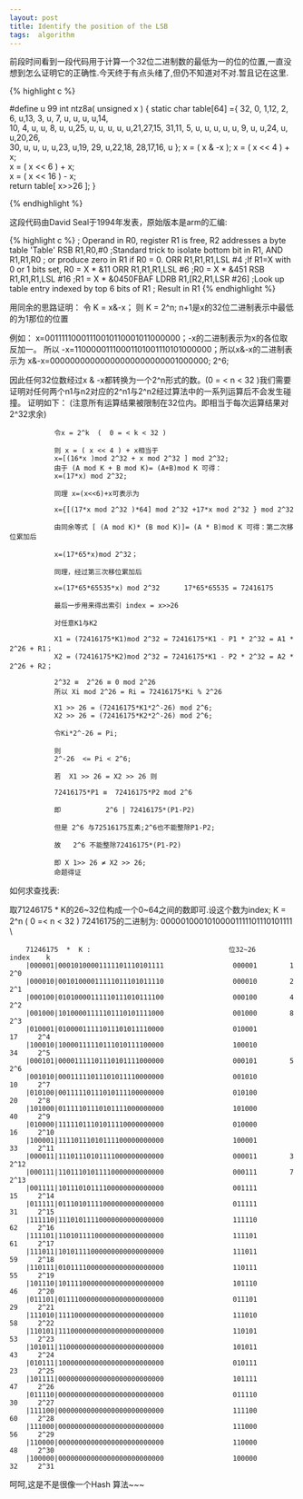```yaml
---
layout: post
title: Identify the position of the LSB 
tags:  algorithm
---
```


<p class="excerpt">
<!--excerpt-->
前段时间看到一段代码用于计算一个32位二进制数的最低为一的位的位置,一直没想到怎么证明它的正确性.今天终于有点头绪了,但仍不知道对不对.暂且记在这里.
<!--excerpt-->
</p>

{% highlight c %}

#define    u      99
int ntz8a( unsigned x )
{
static char table[64] ={
      32, 0, 1,12,  2, 6, u,13, 3, u, 7, u,  u, u, u,14,  
      10, 4, u, u,  8, u, u,25,  u, u, u, u,  u,21,27,15,
      31,11, 5, u,  u, u, u, u,  9, u, u,24,  u, u,20,26,  
      30, u, u, u,  u,23, u,19, 29, u,22,18, 28,17,16, u
                      };
    x = ( x & -x );
    x = ( x << 4 ) + x;    
    x = ( x << 6 ) + x;                                  
    x = ( x << 16 ) - x;                                
    return table[ x>>26 ];
}

{% endhighlight %}

这段代码由David Seal于1994年发表，原始版本是arm的汇编:

{% highlight c %}
  ; Operand in R0, register R1 is free, R2 addresses a byte table 'Table' 
    RSB    R1,R0,#0            ;Standard trick to isolate bottom bit in R1, 
    AND    R1,R1,R0            ; or produce zero in R1 if R0 = 0. 
    ORR    R1,R1,R1,LSL #4    ;If R1=X with 0 or 1 bits set, R0 = X * &11 
    ORR    R1,R1,R1,LSL #6    ;R0 = X * &451 
    RSB    R1,R1,R1,LSL #16    ;R1 = X * &0450FBAF 
    LDRB    R1,[R2,R1,LSR #26]  ;Look up table entry indexed by top 6 bits of R1 
  ; Result in R1
{% endhighlight %}

用同余的思路证明：
令 K = x&-x；  则 K = 2^n;   n+1是x的32位二进制表示中最低的为1那位的位置

例如：   x=00111110001110010110001011000000；-x的二进制表示为x的各位取反加一。
所以    -x=11000001110001101001110101000000；所以x&-x的二进制表示为
      x&-x=00000000000000000000000001000000;  2^6;
      
因此任何32位数经过x & -x都转换为一个2^n形式的数。\(0 = < n < 32 \)我们需要证明对任何两个n1与n2对应的2^n1与2^n2经过算法中的一系列运算后不会发生碰撞。
证明如下：  \(注意所有运算结果被限制在32位内。即相当于每次运算结果对2^32求余\)

               令x = 2^k  (  0 = < k < 32 )
               
               则 x = ( x << 4 ) + x相当于
               x=[(16*x )mod 2^32 + x mod 2^32 ] mod 2^32;
               由于 (A mod K + B mod K)= (A+B)mod K 可得：
               x=(17*x) mod 2^32;
               
               同理 x=(x<<6)+x可表示为
               
               x={[(17*x mod 2^32 )*64] mod 2^32 +17*x mod 2^32 } mod 2^32
               
               由同余等式 [ (A mod K)* (B mod K)]= (A * B)mod K 可得：第二次移位累加后
               
               x=(17*65*x)mod 2^32；
               
               同理，经过第三次移位累加后
               
               x=(17*65*65535*x) mod 2^32      17*65*65535 = 72416175 
              
               最后一步用来得出索引 index = x>>26
               
               对任意K1与K2
               
               X1 = (72416175*K1)mod 2^32 = 72416175*K1 - P1 * 2^32 = A1 * 2^26 + R1；  
               X2 = (72416175*K2)mod 2^32 = 72416175*K1 - P2 * 2^32 = A2 * 2^26 + R2；
               
               2^32 ≡  2^26 ≡ 0 mod 2^26 
               所以 Xi mod 2^26 = Ri = 72416175*Ki % 2^26
               
               X1 >> 26 = (72416175*K1*2^-26) mod 2^6; 
               X2 >> 26 = (72416175*K2*2^-26) mod 2^6;
              
               令Ki*2^-26 = Pi;
               
               则 
               2^-26  <= Pi < 2^6;
               
               若  X1 >> 26 = X2 >> 26 则
               
               72416175*P1 ≡  72416175*P2 mod 2^6
               
               即           2^6 | 72416175*(P1-P2)
               
               但是 2^6 与72516175互素;2^6也不能整除P1-P2;
               
               故   2^6 不能整除72416175*(P1-P2)
               
               即 X 1>> 26 ≠ X2 >> 26;
               命题得证
             
如何求查找表:

取71246175 * K的26~32位构成一个0~64之间的数即可.设这个数为index; K = 2^n ( 0 =< n < 32 )
72416175的二进制为: 00000100010100001111101110101111
\

        71246175  *  K :                                  位32~26      index    k
        |000001|00010100001111101110101111                 000001        1      2^0
        |000010|00101000011111011101011110                 000010        2      2^1
        |000100|01010000111110111010111100                 000100        4      2^2
        |001000|10100001111101110101111000                 001000        8      2^3
        |010001|01000011111011101011110000                 010001        17     2^4
        |100010|10000111110111010111100000                 100010        34     2^5
        |000101|00001111101110101111000000                 000101        5      2^6
        |001010|00011111011101011110000000                 001010        10     2^7
        |010100|00111110111010111100000000                 010100        20     2^8
        |101000|01111101110101111000000000                 101000        40     2^9
        |010000|11111011101011110000000000                 010000        16     2^10
        |100001|11110111010111100000000000                 100001        33     2^11
        |000011|11101110101111000000000000                 000011        3      2^12
        |000111|11011101011110000000000000                 000111        7      2^13
        |001111|10111010111100000000000000                 001111        15     2^14
        |011111|01110101111000000000000000                 011111        31     2^15
        |111110|11101011110000000000000000                 111110        62     2^16
        |111101|11010111100000000000000000                 111101        61     2^17
        |111011|10101111000000000000000000                 111011        59     2^18
        |110111|01011110000000000000000000                 110111        55     2^19
        |101110|10111100000000000000000000                 101110        46     2^20
        |011101|01111000000000000000000000                 011101        29     2^21  
        |111010|11110000000000000000000000                 111010        58     2^22
        |110101|11100000000000000000000000                 110101        53     2^23
        |101011|11000000000000000000000000                 101011        43     2^24
        |010111|10000000000000000000000000                 010111        23     2^25
        |101111|00000000000000000000000000                 101111        47     2^26
        |011110|00000000000000000000000000                 011110        30     2^27
        |111100|00000000000000000000000000                 111100        60     2^28
        |111000|00000000000000000000000000                 111000        56     2^29
        |110000|00000000000000000000000000                 110000        48     2^30
        |100000|00000000000000000000000000                 100000        32     2^31

呵呵,这是不是很像一个Hash 算法~~~ 
